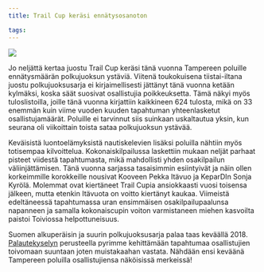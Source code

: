 ```yaml
---
title: Trail Cup keräsi ennätysosanoton

tags:
---
```


[![](https://c1.staticflickr.com/5/4245/34832024692_e1522b4041_b.jpg)](https://www.flickr.com/photos/131233811@N02/34832024692/in/album-72157682246567991/)

Jo neljättä kertaa juostu Trail Cup keräsi tänä vuonna Tampereen poluille
ennätysmäärän polkujuoksun ystäviä. Viitenä toukokuisena tiistai-iltana juostu
polkujuoksusarja ei kirjaimellisesti jättänyt tänä vuonna ketään kylmäksi,
koska säät suosivat osallistujia poikkeuksetta. Tämä näkyi myös tuloslistoilla,
joille tänä vuonna kirjattiin kaikkineen 624 tulosta, mikä on 33 enemmän kuin
viime vuoden kuuden tapahtuman yhteenlasketut osallistujamäärät. Poluille ei
tarvinnut siis suinkaan uskaltautua yksin, kun seurana oli viikoittain toista
sataa polkujuoksun ystävää.

Keväisistä luontoelämyksistä nautiskelevien lisäksi poluilla nähtiin myös
totisempaa kilvoittelua. Kokonaiskilpailussa laskettiin mukaan neljät parhaat
pisteet viidestä tapahtumasta, mikä mahdollisti yhden osakilpailun
väliinjättämisen. Tänä vuonna sarjassa tasaisimmin esiintyivät ja näin ollen
korkeimmille korokkeille nousivat Kooveen Pekka Itävuo ja KeparDIn Sonja
Kyrölä. Molemmat ovat kiertäneet Trail Cupia ansiokkaasti vuosi toisensa
jälkeen, mutta etenkin Itävuota on voitto kiertänyt kaukaa. Viimeistä
edeltäneessä tapahtumassa uran ensimmäisen osakilpailupaalunsa napanneen ja
samalla kokonaiscupin voiton varmistaneen miehen kasvoilta paistoi Toiviossa
helpottuneisuus.

Suomen alkuperäisin ja suurin polkujuoksusarja palaa taas keväällä 2018.
[Palautekyselyn](https://docs.google.com/forms/d/1im26yh4AUv9I5w61BiD0A5c3-GTHVdGwcK5oymlln2o/viewform?edit_requested=true)
perusteella pyrimme kehittämään tapahtumaa osallistujien toivomaan suuntaan
joten muistakaahan vastata. Nähdään ensi keväänä Tampereen poluilla
osallistujiensa näköisissä merkeissä!
